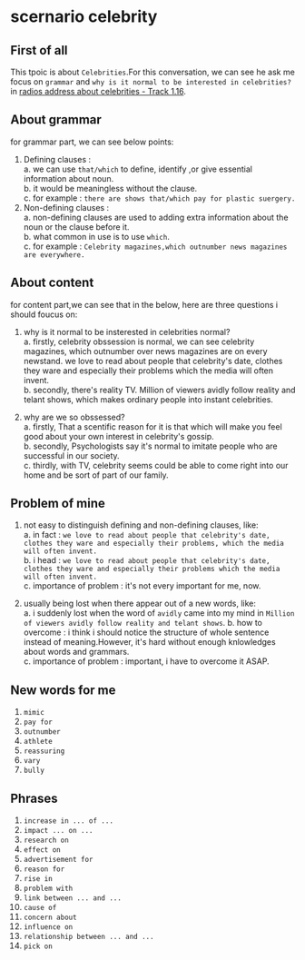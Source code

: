 # scernario celebrity

## First of all

This tpoic is about `Celebrities`.For this conversation, we can see he ask me focus on `grammar` and `why is it normal to be interested in celebrities?` in [radios address about celebrities - Track 1.16](https://dogwood.xdfsjj.com/pc/audioDetail.html?id=51352&pcrId=12680494&resId=14718879&resSign=c76b28&type=14).

## About grammar

for grammar part, we can see below points:  

1. Defining clauses :  
    a. we can use `that/which` to define, identify ,or give essential information about noun.  
    b. it would be meaningless without the clause.  
    c. for example : `there are shows that/which pay for plastic suergery.`
2. Non-defining clauses :  
    a. non-defining clauses are used to adding extra information about the noun or the clause before it.  
    b. what common in use is to use `which`.  
    c. for example : `Celebrity magazines,which outnumber news magazines are everywhere.`  

## About content

for content part,we can see that in the below, here are three questions i should foucus on:  

1. why is it normal to be insterested in celebrities normal?  
    a. firstly, celebrity obssession is normal, we can see celebrity magazines, which outnumber over news magazines are on every newstand. we love to read about people that celebrity's date, clothes they ware and especially their problems which the media will often invent.  
    b. secondly, there's reality TV. Million of viewers avidly follow reality and telant shows, which makes ordinary people into instant celebrities.  

2. why are we so obssessed?  
    a. firstly, That a scentific reason for it is that which will make you feel good about your own interest in celebrity's gossip.  
    b. secondly, Psychologists say it's normal to imitate people who are successful in our society.  
    c. thirdly, with TV, celebrity seems could be able to come right into our home and be sort of part of our family.  

## Problem of mine  

1. not easy to distinguish defining and non-defining clauses, like:  
    a. in fact : `we love to read about people that celebrity's date, clothes they ware and especially their problems, which the media will often invent.`  
    b. i head : `we love to read about people that celebrity's date, clothes they ware and especially their problems which the media will often invent.`  
    c. importance of problem : it's not every important for me, now.  

2. usually being lost when there appear out of a new words, like:  
    a. i suddenly lost when the word of `avidly` came into my mind in `Million of viewers avidly follow reality and telant shows`.
    b. how to overcome : i think i should notice the structure of whole sentence instead of meaning.However, it's hard without enough knlowledges about words and grammars.  
    c. importance of problem : important, i have to overcome it ASAP.  

## New words for me

1. `mimic`
2. `pay for`
3. `outnumber`
4. `athlete`
5. `reassuring`  
6. `vary`
7. `bully`

## Phrases  

1. `increase in ... of ...`
2. `impact ... on ...`
3. `research on`
4. `effect on`
5. `advertisement for`
6. `reason for`
7. `rise in`
8. `problem with`
9. `link between ... and ...`
10. `cause of`
11. `concern about`
12. `influence on`
13. `relationship between ... and ...`
14. `pick on`
